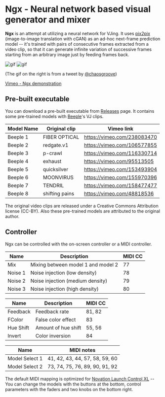 # Ngx - Neural network based visual generator and mixer

**Ngx** is an attempt at utilizing a neural network for VJing. It uses
[pix2pix] (image-to-image translation with cGAN) as an ad-hoc next-frame
prediction model -- it's trained with pairs of consecutive frames extracted
from a video clip, so that it can generate infinite variation of successive
frames starting from an arbitrary image just by feeding frames back.

[pix2pix]: https://phillipi.github.io/pix2pix/

![gif](https://i.imgur.com/2WMKfdA.gif)
![gif](https://i.imgur.com/sMgvbo6.gif)

(The gif on the right is from a tweet by
[@chaosgroove](https://twitter.com/chaosgroove/status/1051082769843990528))

[Vimeo - Ngx demonstration](https://vimeo.com/294399440)

Pre-built executable
--------------------

You can download a pre-built executable from [Releases] page. It contains some
pre-trained models with [Beeple]'s VJ clips.

| Model Name | Original clip  | Vimeo link                  |
| ---------- | -------------- | --------------------------- |
| Beeple 1   | FIBER OPTICAL  | https://vimeo.com/238083470 |
| Beeple 2   | redgate.v1     | https://vimeo.com/106577855 |
| Beeple 3   | p-crawl        | https://vimeo.com/116330714 |
| Beeple 4   | exhaust        | https://vimeo.com/95513505  |
| Beeple 5   | quicksilver    | https://vimeo.com/153493904 |
| Beeple 6   | MOONVIRUS      | https://vimeo.com/155970396 |
| Beeple 7   | TENDRIL        | https://vimeo.com/158477477 |
| Beeple 8   | shifting pains | https://vimeo.com/48818536  |

The original video clips are released under a Creative Commons Attribution
license (CC-BY). Also these pre-trained models are attributed to the original
author.

[Releases]: https://github.com/keijiro/Ngx/releases
[Beeple]: https://www.beeple-crap.com/

Controller
----------

Ngx can be controlled with the on-screen controller or a MIDI controller.

| Name      | Description                        | MIDI CC |
| --------- | ---------------------------------- | ------- |
| Mix       | Mixing between model 1 and model 2 | 77      |
| Noise 1   | Noise injection (low density)      | 78      |
| Noise 2   | Noise injection (medium density)   | 79      |
| Noise 3   | Noise injection (high density)     | 80      |

| Name      | Description                        | MIDI CC |
| --------- | ---------------------------------- | ------- |
| Feedback  | Feedback rate                      | 81, 82  |
| FColor    | False color effect                 | 83      |
| Hue Shift | Amount of hue shift                | 55, 56  |
| Invert    | Color inversion                    | 84      |

| Name           | MIDI notes                     |
| -------------- | ------------------------------ |
| Model Select 1 | 41, 42, 43, 44, 57, 58, 59, 60 |
| Model Select 2 | 73, 74, 75, 76, 89, 90, 91, 92 |

The default MIDI mapping is optimized for [Novation Launch Control XL] -- You
can change the models with the buttons at the bottom, control parameters with
the faders and two knobs on the bottom right.

[Novation Launch Control XL]: https://novationmusic.com/launch/launch-control-xl
